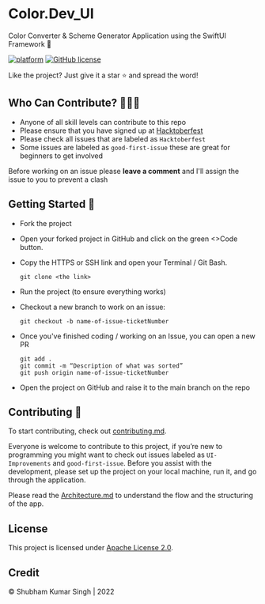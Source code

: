 # Color.Dev_UI
Color Converter &amp; Scheme Generator Application using the SwiftUI Framework 🚀

[![platform](https://img.shields.io/badge/platform-iOS-orange)](https://www.android.com)
[![GitHub license](https://img.shields.io/badge/License-Apache2.0-blue.svg)](LICENSE)


Like the project? Just give it a star ⭐️ and spread the word!


## Who Can Contribute? 👩🏽‍💻
* Anyone of all skill levels can contribute to this repo
* Please ensure that you have signed up at [Hacktoberfest](https://hacktoberfest.digitalocean.com/)
* Please check all issues that are labeled as `Hacktoberfest` 
* Some issues are labeled as `good-first-issue` these are great for beginners to get involved

Before working on an issue please **leave a comment** and I'll assign the issue to you to prevent a clash


## Getting Started 🙌
* Fork the project
* Open your forked project in GitHub and click on the green <>Code button.
* Copy the HTTPS or SSH link and open your Terminal / Git Bash.

      git clone <the link>

* Run the project (to ensure everything works)
* Checkout a new branch to work on an issue:

      git checkout -b name-of-issue-ticketNumber
* Once you've finished coding / working on an Issue, you can open a new PR  

      git add . 
      git commit -m “Description of what was sorted”
      git push origin name-of-issue-ticketNumber

* Open the project on GitHub and raise it to the main branch on the repo


## Contributing 🤖
To start contributing, check out [contributing.md](https://github.com/Shubham0812/Color.Dev_UI/blob/main/docs/Contributing_Guide.md). 

Everyone is welcome to contribute to this project, if you’re new to programming you might want to check out issues labeled as `UI-Improvements` and `good-first-issue`. Before you assist with the development, please set up the project on your local machine, run it, and go through the application.


Please read the [Architecture.md](https://github.com/Shubham0812/Color.Dev_UI/blob/main/docs/Architecture.md) to understand the flow and the structuring of the app.


## License
This project is licensed under [Apache License 2.0](https://github.com/Shubham0812/HabitTracker_UI/blob/main/LICENSE).


## Credit
© Shubham Kumar Singh | 2022
